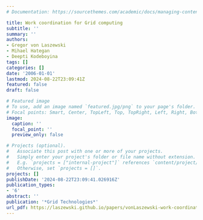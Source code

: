 ```yaml
---
# Documentation: https://sourcethemes.com/academic/docs/managing-content/

title: Work coordination for Grid computing
subtitle: ''
summary: ''
authors:
- Gregor von Laszewski
- Mihael Hategan
- Deepti Kodeboyina
tags: []
categories: []
date: '2006-01-01'
lastmod: 2024-08-22T23:09:41Z
featured: false
draft: false

# Featured image
# To use, add an image named `featured.jpg/png` to your page's folder.
# Focal points: Smart, Center, TopLeft, Top, TopRight, Left, Right, BottomLeft, Bottom, BottomRight.
image:
  caption: ''
  focal_point: ''
  preview_only: false

# Projects (optional).
#   Associate this post with one or more of your projects.
#   Simply enter your project's folder or file name without extension.
#   E.g. `projects = ["internal-project"]` references `content/project/deep-learning/index.md`.
#   Otherwise, set `projects = []`.
projects: []
publishDate: '2024-08-22T23:09:41.026916Z'
publication_types:
- '6'
abstract: ''
publication: '*Grid Technologies*'
url_pdf: https://laszewski.github.io/papers/vonLaszewski-work-coordination.pdf
---
```


